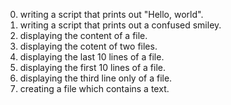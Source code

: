 0. writing a script that prints out "Hello, world".
1. writing a script that prints out a confused smiley.
2. displaying the content of a file.
3. displaying the cotent of two files.
4. displaying the last 10 lines of a file.
5. displaying the first 10 lines of a file.
6. displaying the third line only of a file.
7. creating a file which contains a text.
